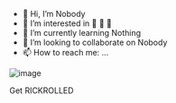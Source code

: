 - 👋 Hi, I’m Nobody
- 👀 I’m interested in :new_moon_with_face: :new_moon_with_face: :new_moon_with_face: 
- 🌱 I’m currently learning Nothing
- 💞️ I’m looking to collaborate on Nobody
- 📫 How to reach me: ...

![image](https://user-images.githubusercontent.com/96221801/170048470-e3e66116-1f30-4bc6-b5fc-0ba2ad39a7e6.png)

Get RICKROLLED

<!---
anhduc261209/anhduc261209 is a ✨ special ✨ repository because its `README.md` (this file) appears on your GitHub profile.
You can click the Preview link to take a look at your changes.
--->
